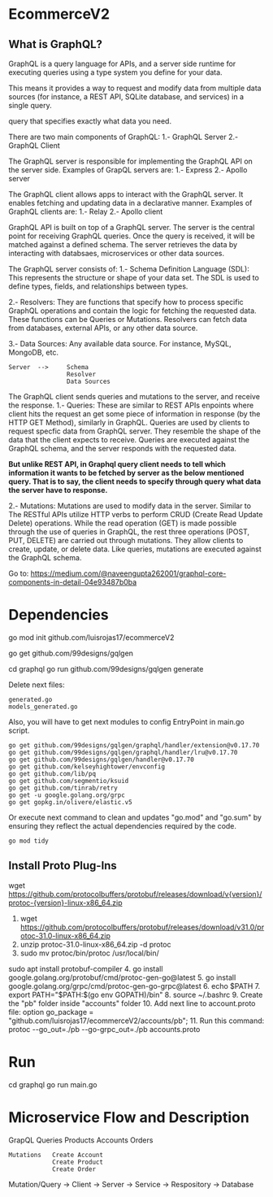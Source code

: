 # EcommerceV2

## What is GraphQL?
GraphQL is a query language for APIs, and a server side runtime for executing queries using a type system you define for your data.

This means it provides a way to request and modify data from multiple data sources (for instance, a REST API, SQLite database, and services) in a single query.

query that specifies exactly what data you need.

There are two main components of GraphQL:
1.- GraphQL Server
2.- GraphQL Client

The GraphQL server is responsible for implementing the GraphQL API on the server side. Examples of GrapQL servers are:
1.- Express
2.- Apollo server

The GraphQL client allows apps to interact with the GraphQL server. It enables fetching and updating data in a declarative manner. Examples of GraphQL clients are:
1.- Relay
2.- Apollo client

GraphQL API is built on top of a GraphQL server. The server is the central point for receiving GraphQL queries. Once the query is received, it will be matched against a defined schema. The server retrieves the data by interacting with databsaes, microservices or other data sources.

The GraphQL server consists of:
1.- Schema Definition Language (SDL): This represents the structure or shape of your data set. The SDL is used to define types, fields, and relationships between types.

2.- Resolvers: They are functions that specify how to process specific GraphQL operations and contain the logic for fetching the requested data. These functions can be Queries or Mutations. Resolvers can fetch data from databases, external APIs, or any other data source.

3.- Data Sources: Any available data source. For instance, MySQL, MongoDB, etc.

    Server  -->     Schema
                    Resolver
                    Data Sources

The GraphQL client sends queries and mutations to the server, and receive the response.
1.- Queries: These are similar to REST APIs enpoints where client hits the request an get some piece of information in response (by the HTTP GET Method), similarly in GraphQL. Queries are used by clients to request specfic data from GraphQL server. They resemble the shape of the data that the client expects to receive. Queries are executed against the GraphQL schema, and the server responds with the requested data.

**But unlike REST API, in Graphql query client needs to tell which information it wants to be fetched by server as the below mentioned query. That is to say, the client needs to specify through query what data the server have to response.**

2.- Mutations: Mutations are used to modify data in the server. Similar to The RESTful APIs utilize HTTP verbs to perform CRUD (Create Read Update Delete) operations. While the read operation (GET) is made possible through the use of queries in GraphQL, the rest three operations (POST, PUT, DELETE) are carried out through mutations. They allow clients to create, update, or delete data. Like queries, mutations are executed against the GraphQL schema.

Go to:
    https://medium.com/@naveengupta262001/graphql-core-components-in-detail-04e93487b0ba

# Dependencies
go mod init github.com/luisrojas17/ecommerceV2

go get github.com/99designs/gqlgen

cd  graphql
go run github.com/99designs/gqlgen generate

Delete next files:

    generated.go
    models_generated.go

Also, you will have to get next modules to config EntryPoint in main.go script.

    go get github.com/99designs/gqlgen/graphql/handler/extension@v0.17.70
    go get github.com/99designs/gqlgen/graphql/handler/lru@v0.17.70
    go get github.com/99designs/gqlgen/handler@v0.17.70
    go get github.com/kelseyhightower/envconfig
    go get github.com/lib/pq
    go get github.com/segmentio/ksuid
    go get github.com/tinrab/retry
    go get -u google.golang.org/grpc
    go get gopkg.in/olivere/elastic.v5

Or execute next command to clean and updates "go.mod" and "go.sum" by ensuring they reflect the actual dependencies required by the code.

    go mod tidy

## Install Proto Plug-Ins

wget https://github.com/protocolbuffers/protobuf/releases/download/v{version}/protoc-{version}-linux-x86_64.zip

1. wget https://github.com/protocolbuffers/protobuf/releases/download/v31.0/protoc-31.0-linux-x86_64.zip
2. unzip protoc-31.0-linux-x86_64.zip -d protoc
3. sudo mv protoc/bin/protoc /usr/local/bin/

sudo apt install protobuf-compiler
4. go install google.golang.org/protobuf/cmd/protoc-gen-go@latest
5. go install google.golang.org/grpc/cmd/protoc-gen-go-grpc@latest
6. echo $PATH
7. export PATH="$PATH:$(go env GOPATH)/bin"
8. source ~/.bashrc
9. Create the "pb" folder inside "accounts" folder
10. Add next line to account.proto file: option go_package = "github.com/luisrojas17/ecommerceV2/accounts/pb";
11. Run this command: protoc --go_out=./pb --go-grpc_out=./pb accounts.proto

# Run

cd  graphql
go run main.go

# Microservice Flow and Description

GrapQL
    Queries     Products
                Accounts
                Orders

    Mutations   Create Account
                Create Product
                Create Order


Mutation/Query -> Client -> Server -> Service -> Respository -> Database